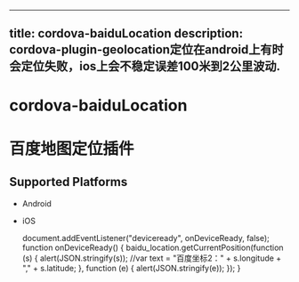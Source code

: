 
---
title: cordova-baiduLocation
description: cordova-plugin-geolocation定位在android上有时会定位失败，ios上会不稳定误差100米到2公里波动.
---

# cordova-baiduLocation
# 百度地图定位插件
## Supported Platforms
- Android
- iOS

    document.addEventListener("deviceready", onDeviceReady, false);
    function onDeviceReady() {
        baidu_location.getCurrentPosition(function (s) {
                alert(JSON.stringify(s));
                //var text = "百度坐标2：" + s.longitude + "," + s.latitude;
              }, function (e) {
                alert(JSON.stringify(e));
              });
    }
